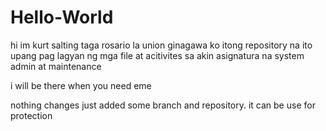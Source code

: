 # Hello-World
hi im kurt salting taga rosario la union ginagawa ko itong repository na ito upang pag lagyan ng mga file at acitivites sa akin asignatura na system admin at maintenance

i will be there when you need eme

nothing changes just added some branch and repository. it can be use for protection
